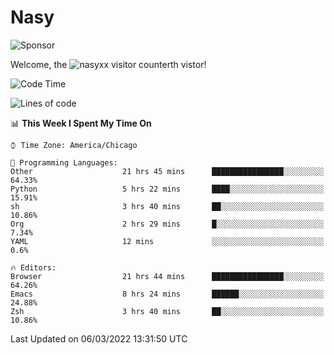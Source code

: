 # Nasy

<!--
<p align="center">
<img height="200" src="https://github-readme-stats.vercel.app/api?username=nasyxx&count_private=true&show_icons=true&theme=dracula&include_all_commits=true"/>
<img height="200" src="https://github-readme-stats.vercel.app/api/top-langs/?username=nasyxx&theme=dracula&hide=html,jupyter+notebook&count_private=true&show_icons=true"/>
</p>

  
----------------
-->

![Sponsor](https://img.shields.io/static/v1.svg?label=Sponsor&message=%E2%9D%A4&logo=GitHub&style=flat&color=pink)
 
Welcome, the ![nasyxx visitor counter](https://count.getloli.com/get/@nasyxx?theme=rule34)th vistor!
 
<!--START_SECTION:waka-->
![Code Time](http://img.shields.io/badge/Code%20Time-1%2C973%20hrs%2017%20mins-blue)

![Lines of code](https://img.shields.io/badge/From%20Hello%20World%20I%27ve%20Written-5%20Million%20lines%20of%20code-blue)

📊 **This Week I Spent My Time On** 

```text
⌚︎ Time Zone: America/Chicago

💬 Programming Languages: 
Other                    21 hrs 45 mins      ████████████████░░░░░░░░░   64.33% 
Python                   5 hrs 22 mins       ████░░░░░░░░░░░░░░░░░░░░░   15.91% 
sh                       3 hrs 40 mins       ██░░░░░░░░░░░░░░░░░░░░░░░   10.86% 
Org                      2 hrs 29 mins       █░░░░░░░░░░░░░░░░░░░░░░░░   7.34% 
YAML                     12 mins             ░░░░░░░░░░░░░░░░░░░░░░░░░   0.6%

🔥 Editors: 
Browser                  21 hrs 44 mins      ████████████████░░░░░░░░░   64.26% 
Emacs                    8 hrs 24 mins       ██████░░░░░░░░░░░░░░░░░░░   24.88% 
Zsh                      3 hrs 40 mins       ██░░░░░░░░░░░░░░░░░░░░░░░   10.86%

```


 Last Updated on 06/03/2022 13:31:50 UTC
<!--END_SECTION:waka-->

<!-- ![visitors](https://visitor-badge.laobi.icu/badge?page_id=nasyxx.nasyxx) -->
